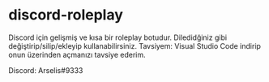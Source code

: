 # discord-roleplay
Discord için gelişmiş ve kısa bir roleplay botudur.
Diledidğiniz gibi değiştirip/silip/ekleyip kullanabilirsiniz.
Tavsiyem: Visual Studio Code indirip onun üzerinden açmanızı tavsiye ederim.


Discord: Arselis#9333
